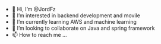 - 👋 Hi, I’m @JordFz
- 👀 I’m interested in backend development and movile
- 🌱 I’m currently learning AWS and machine learning
- 💞️ I’m looking to collaborate on Java and spring framework
- 📫 How to reach me ...

<!---
JordFz/JordFz is a ✨ special ✨ repository because its `README.md` (this file) appears on your GitHub profile.
You can click the Preview link to take a look at your changes.
--->
